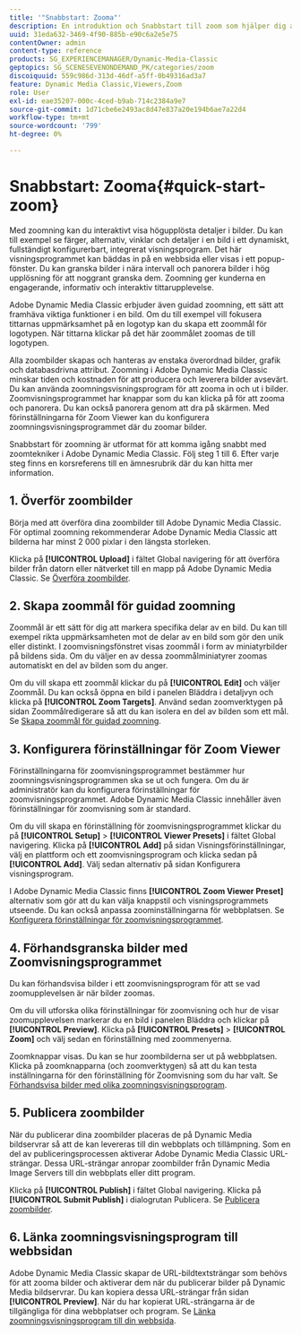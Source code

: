 ```yaml
---
title: '"Snabbstart: Zooma"'
description: En introduktion och Snabbstart till zoom som hjälper dig att komma igång snabbt.
uuid: 31eda632-3469-4f90-885b-e90c6a2e5e75
contentOwner: admin
content-type: reference
products: SG_EXPERIENCEMANAGER/Dynamic-Media-Classic
geptopics: SG_SCENESEVENONDEMAND_PK/categories/zoom
discoiquuid: 559c986d-313d-46df-a5ff-0b49316ad3a7
feature: Dynamic Media Classic,Viewers,Zoom
role: User
exl-id: eae35207-000c-4ced-b9ab-714c2384a9e7
source-git-commit: 1d71cbe6e2493ac8d47e837a20e194b6ae7a22d4
workflow-type: tm+mt
source-wordcount: '799'
ht-degree: 0%

---
```


# Snabbstart: Zooma{#quick-start-zoom}

Med zoomning kan du interaktivt visa högupplösta detaljer i bilder. Du kan till exempel se färger, alternativ, vinklar och detaljer i en bild i ett dynamiskt, fullständigt konfigurerbart, integrerat visningsprogram. Det här visningsprogrammet kan bäddas in på en webbsida eller visas i ett popup-fönster. Du kan granska bilder i nära intervall och panorera bilder i hög upplösning för att noggrant granska dem. Zoomning ger kunderna en engagerande, informativ och interaktiv tittarupplevelse.

Adobe Dynamic Media Classic erbjuder även guidad zoomning, ett sätt att framhäva viktiga funktioner i en bild. Om du till exempel vill fokusera tittarnas uppmärksamhet på en logotyp kan du skapa ett zoommål för logotypen. När tittarna klickar på det här zoommålet zoomas de till logotypen.

Alla zoombilder skapas och hanteras av enstaka överordnad bilder, grafik och databasdrivna attribut. Zoomning i Adobe Dynamic Media Classic minskar tiden och kostnaden för att producera och leverera bilder avsevärt. Du kan använda zoomningsvisningsprogram för att zooma in och ut i bilder. Zoomvisningsprogrammet har knappar som du kan klicka på för att zooma och panorera. Du kan också panorera genom att dra på skärmen. Med förinställningarna för Zoom Viewer kan du konfigurera zoomningsvisningsprogrammet där du zoomar bilder.

Snabbstart för zoomning är utformat för att komma igång snabbt med zoomtekniker i Adobe Dynamic Media Classic. Följ steg 1 till 6. Efter varje steg finns en korsreferens till en ämnesrubrik där du kan hitta mer information.

## 1. Överför zoombilder

Börja med att överföra dina zoombilder till Adobe Dynamic Media Classic. För optimal zoomning rekommenderar Adobe Dynamic Media Classic att bilderna har minst 2 000 pixlar i den längsta storleken.

Klicka på **[!UICONTROL Upload]** i fältet Global navigering för att överföra bilder från datorn eller nätverket till en mapp på Adobe Dynamic Media Classic. Se [Överföra zoombilder](uploading-zoom-images.md#uploading_zoom_images).

## 2. Skapa zoommål för guidad zoomning

Zoommål är ett sätt för dig att markera specifika delar av en bild. Du kan till exempel rikta uppmärksamheten mot de delar av en bild som gör den unik eller distinkt. I zoomvisningsfönstret visas zoommål i form av miniatyrbilder på bildens sida. Om du väljer en av dessa zoommålminiatyrer zoomas automatiskt en del av bilden som du anger.

Om du vill skapa ett zoommål klickar du på **[!UICONTROL Edit]** och väljer Zoommål. Du kan också öppna en bild i panelen Bläddra i detaljvyn och klicka på **[!UICONTROL Zoom Targets]**. Använd sedan zoomverktygen på sidan Zoommålredigerare så att du kan isolera en del av bilden som ett mål. Se [Skapa zoommål för guidad zoomning](creating-zoom-targets-guided-zoom.md#creating_zoom_targets_for_guided_zoom).

## 3. Konfigurera förinställningar för Zoom Viewer

Förinställningarna för zoomvisningsprogrammet bestämmer hur zoomningsvisningsprogrammen ska se ut och fungera. Om du är administratör kan du konfigurera förinställningar för zoomvisningsprogrammet. Adobe Dynamic Media Classic innehåller även förinställningar för zoomvisning som är standard.

Om du vill skapa en förinställning för zoomvisningsprogrammet klickar du på **[!UICONTROL Setup]** > **[!UICONTROL Viewer Presets]** i fältet Global navigering. Klicka på **[!UICONTROL Add]** på sidan Visningsförinställningar, välj en plattform och ett zoomvisningsprogram och klicka sedan på **[!UICONTROL Add]**. Välj sedan alternativ på sidan Konfigurera visningsprogram.

I Adobe Dynamic Media Classic finns **[!UICONTROL Zoom Viewer Preset]** alternativ som gör att du kan välja knappstil och visningsprogrammets utseende. Du kan också anpassa zoominställningarna för webbplatsen. Se [Konfigurera förinställningar för zoomvisningsprogrammet](setting-zoom-viewer-presets.md#setting_up_zoom_viewer_presets).

## 4. Förhandsgranska bilder med Zoomvisningsprogrammet

Du kan förhandsvisa bilder i ett zoomvisningsprogram för att se vad zoomupplevelsen är när bilder zoomas.

Om du vill utforska olika förinställningar för zoomvisning och hur de visar zoomupplevelsen markerar du en bild i panelen Bläddra och klickar på **[!UICONTROL Preview]**. Klicka på **[!UICONTROL Presets]** > **[!UICONTROL Zoom]** och välj sedan en förinställning med zoommenyerna.

Zoomknappar visas. Du kan se hur zoombilderna ser ut på webbplatsen. Klicka på zoomknapparna (och zoomverktygen) så att du kan testa inställningarna för den förinställning för Zoomvisning som du har valt. Se [Förhandsvisa bilder med olika zoomningsvisningsprogram](previewing-image-assets-different-zoom.md#previewing_image_assets_with_different_zoom_viewers).

## 5. Publicera zoombilder

När du publicerar dina zoombilder placeras de på Dynamic Media bildservrar så att de kan levereras till din webbplats och tillämpning. Som en del av publiceringsprocessen aktiverar Adobe Dynamic Media Classic URL-strängar. Dessa URL-strängar anropar zoombilder från Dynamic Media Image Servers till din webbplats eller ditt program.

Klicka på **[!UICONTROL Publish]** i fältet Global navigering. Klicka på **[!UICONTROL Submit Publish]** i dialogrutan Publicera. Se [Publicera zoombilder](publishing-zoom-images.md#publishing_zoom_images).

## 6. Länka zoomningsvisningsprogram till webbsidan

Adobe Dynamic Media Classic skapar de URL-bildtextsträngar som behövs för att zooma bilder och aktiverar dem när du publicerar bilder på Dynamic Media bildservrar. Du kan kopiera dessa URL-strängar från sidan **[!UICONTROL Preview]**. När du har kopierat URL-strängarna är de tillgängliga för dina webbplatser och program. Se [Länka zoomningsvisningsprogram till din webbsida](linking-zoom-viewers-web-pages.md#linking_zoom_viewers_to_your_web_pages).
